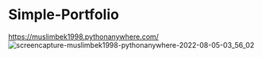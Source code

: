 # Simple-Portfolio
https://muslimbek1998.pythonanywhere.com/
![screencapture-muslimbek1998-pythonanywhere-2022-08-05-03_56_02](https://user-images.githubusercontent.com/48023644/182969102-1314c3c3-d5c9-4908-b2c0-8bd4cb01c947.png)
